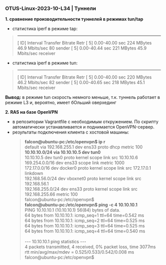 ### OTUS-Linux-2023-10-L34 | Туннели  

**1. сравнение производительности туннелей в режимах tun/tap**

  - статистика iperf в режиме tap:
  > - - - - - - - - - - - - - - - - - - - - - - - - -
  >[ ID] Interval           Transfer     Bitrate         Retr
  >[  5]   0.00-40.00  sec   224 MBytes  46.9 Mbits/sec   80             sender
  >[  5]   0.00-40.44  sec   221 MBytes  45.9 Mbits/sec                  receiver

  - статистика iperf в режиме tun:
  > - - - - - - - - - - - - - - - - - - - - - - - - -
  >[ ID] Interval           Transfer     Bitrate         Retr
  >[  5]   0.00-40.00  sec   220 MBytes  46.2 Mbits/sec   82             sender
  >[  5]   0.00-40.65  sec   218 MBytes  45.1 Mbits/sec                  receiver  

  **Вывод:** в режиме tun скорость немного меньше, т.к. туннель работает в режиме L3 и, вероятно, имеет бОльший оверхединг  

**2. RAS на базе OpenVPN**  
  - в репозитории Vagrantfile с необходимым откружением. По скрипту автоматически устанавливается и поднимается OpenVPN-сервер.
  - результаты подключения клиента с хостовой машины:
	>**falcon@ubuntu-pc:/etc/openvpn$ ip r**<br>
	>default via 192.168.255.1 dev ens33 proto dhcp metric 100 <br>
	>**10.10.10.0/24 via 10.10.10.5 dev tun0**<br>
	>10.10.10.5 dev tun0 proto kernel scope link src 10.10.10.6 <br>
	>169.254.0.0/16 dev ens33 scope link metric 1000 <br>
	>172.17.0.0/16 dev docker0 proto kernel scope link src 172.17.0.1 linkdown <br>
	>192.168.56.0/24 dev vboxnet0 proto kernel scope link src 192.168.56.1 <br>
	>192.168.255.0/24 dev ens33 proto kernel scope link src 192.168.255.66 metric 100 <br>
	>falcon@ubuntu-pc:/etc/openvpn$ <br>
	>**falcon@ubuntu-pc:/etc/openvpn$ ping -c 4 10.10.10.1**<br>
	>PING 10.10.10.1 (10.10.10.1) 56(84) bytes of data.<br>
	>64 bytes from 10.10.10.1: icmp_seq=1 ttl=64 time=0.542 ms<br>
	>64 bytes from 10.10.10.1: icmp_seq=2 ttl=64 time=0.525 ms<br>
	>64 bytes from 10.10.10.1: icmp_seq=3 ttl=64 time=0.525 ms<br>
	>64 bytes from 10.10.10.1: icmp_seq=4 ttl=64 time=0.540 ms<br>
	><br>
	>--- 10.10.10.1 ping statistics ---<br>
	>4 packets transmitted, 4 received, 0% packet loss, time 3077ms<br>
	>rtt min/avg/max/mdev = 0.525/0.533/0.542/0.008 ms<br>
	>falcon@ubuntu-pc:/etc/openvpn$<br>


